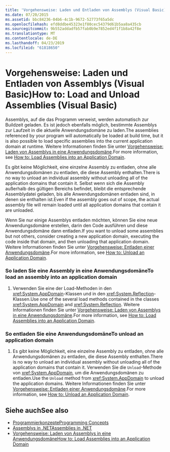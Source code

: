 ```yaml
---
title: 'Vorgehensweise: Laden und Entladen von Assemblys (Visual Basic)'
ms.date: 07/20/2015
ms.assetid: bbc84236-04b6-4c1b-9672-52773f65a5dc
ms.openlocfilehash: efd8ddbe45323e1f80cec54379d61b5aa8a435cb
ms.sourcegitcommit: 9b552addadfb57fab0b9e7852ed4f1f1b8a42f8e
ms.translationtype: MT
ms.contentlocale: de-DE
ms.lasthandoff: 04/23/2019
ms.locfileid: "61818650"
---
```

# <a name="how-to-load-and-unload-assemblies-visual-basic"></a><span data-ttu-id="ac97a-102">Vorgehensweise: Laden und Entladen von Assemblys (Visual Basic)</span><span class="sxs-lookup"><span data-stu-id="ac97a-102">How to: Load and Unload Assemblies (Visual Basic)</span></span>
<span data-ttu-id="ac97a-103">Assemblys, auf die das Programm verweist, werden automatisch zur Buildzeit geladen. Es ist jedoch ebenfalls möglich, bestimmte Assemblys zur Laufzeit in die aktuelle Anwendungsdomäne zu laden.</span><span class="sxs-lookup"><span data-stu-id="ac97a-103">The assemblies referenced by your program will automatically be loaded at build time, but it is also possible to load specific assemblies into the current application domain at runtime.</span></span> <span data-ttu-id="ac97a-104">Weitere Informationen finden Sie unter [Vorgehensweise: Laden von Assemblys in eine Anwendungsdomäne](../../../../framework/app-domains/how-to-load-assemblies-into-an-application-domain.md).</span><span class="sxs-lookup"><span data-stu-id="ac97a-104">For more information, see [How to: Load Assemblies into an Application Domain](../../../../framework/app-domains/how-to-load-assemblies-into-an-application-domain.md).</span></span>  
  
 <span data-ttu-id="ac97a-105">Es gibt keine Möglichkeit, eine einzelne Assembly zu entladen, ohne alle Anwendungsdomänen zu entladen, die diese Assembly enthalten.</span><span class="sxs-lookup"><span data-stu-id="ac97a-105">There is no way to unload an individual assembly without unloading all of the application domains that contain it.</span></span> <span data-ttu-id="ac97a-106">Selbst wenn sich die Assembly außerhalb des gültigen Bereichs befindet, bleibt die entsprechende Assemblydatei geladen, bis alle Anwendungsdomänen entladen sind, in denen sie enthalten ist.</span><span class="sxs-lookup"><span data-stu-id="ac97a-106">Even if the assembly goes out of scope, the actual assembly file will remain loaded until all application domains that contain it are unloaded.</span></span>  
  
 <span data-ttu-id="ac97a-107">Wenn Sie nur einige Assemblys entladen möchten, können Sie eine neue Anwendungsdomäne erstellen, darin den Code ausführen und diese Anwendungsdomäne dann entladen.</span><span class="sxs-lookup"><span data-stu-id="ac97a-107">If you want to unload some assemblies but not others, consider creating a new application domain, executing the code inside that domain, and then unloading that application domain.</span></span> <span data-ttu-id="ac97a-108">Weitere Informationen finden Sie unter [Vorgehensweise: Entladen einer Anwendungsdomäne](../../../../framework/app-domains/how-to-unload-an-application-domain.md).</span><span class="sxs-lookup"><span data-stu-id="ac97a-108">For more information, see [How to: Unload an Application Domain](../../../../framework/app-domains/how-to-unload-an-application-domain.md).</span></span>  
  
### <a name="to-load-an-assembly-into-an-application-domain"></a><span data-ttu-id="ac97a-109">So laden Sie eine Assembly in eine Anwendungsdomäne</span><span class="sxs-lookup"><span data-stu-id="ac97a-109">To load an assembly into an application domain</span></span>  
  
1. <span data-ttu-id="ac97a-110">Verwenden Sie eine der Load-Methoden in den <xref:System.AppDomain>-Klassen und in den <xref:System.Reflection>-Klassen.</span><span class="sxs-lookup"><span data-stu-id="ac97a-110">Use one of the several load methods contained in the classes <xref:System.AppDomain> and <xref:System.Reflection>.</span></span> <span data-ttu-id="ac97a-111">Weitere Informationen finden Sie unter [Vorgehensweise: Laden von Assemblys in eine Anwendungsdomäne](../../../../framework/app-domains/how-to-load-assemblies-into-an-application-domain.md).</span><span class="sxs-lookup"><span data-stu-id="ac97a-111">For more information, see [How to: Load Assemblies into an Application Domain](../../../../framework/app-domains/how-to-load-assemblies-into-an-application-domain.md).</span></span>  
  
### <a name="to-unload-an-application-domain"></a><span data-ttu-id="ac97a-112">So entladen Sie eine Anwendungsdomäne</span><span class="sxs-lookup"><span data-stu-id="ac97a-112">To unload an application domain</span></span>  
  
1. <span data-ttu-id="ac97a-113">Es gibt keine Möglichkeit, eine einzelne Assembly zu entladen, ohne alle Anwendungsdomänen zu entladen, die diese Assembly enthalten.</span><span class="sxs-lookup"><span data-stu-id="ac97a-113">There is no way to unload an individual assembly without unloading all of the application domains that contain it.</span></span> <span data-ttu-id="ac97a-114">Verwenden Sie die `Unload`-Methode von <xref:System.AppDomain>, um die Anwendungsdomänen zu entladen.</span><span class="sxs-lookup"><span data-stu-id="ac97a-114">Use the `Unload` method from <xref:System.AppDomain> to unload the application domains.</span></span> <span data-ttu-id="ac97a-115">Weitere Informationen finden Sie unter [Vorgehensweise: Entladen einer Anwendungsdomäne](../../../../framework/app-domains/how-to-unload-an-application-domain.md).</span><span class="sxs-lookup"><span data-stu-id="ac97a-115">For more information, see [How to: Unload an Application Domain](../../../../framework/app-domains/how-to-unload-an-application-domain.md).</span></span>  
  
## <a name="see-also"></a><span data-ttu-id="ac97a-116">Siehe auch</span><span class="sxs-lookup"><span data-stu-id="ac97a-116">See also</span></span>

- [<span data-ttu-id="ac97a-117">Programmierkonzepte</span><span class="sxs-lookup"><span data-stu-id="ac97a-117">Programming Concepts</span></span>](../../../../visual-basic/programming-guide/concepts/index.md)
- [<span data-ttu-id="ac97a-118">Assemblys in .NET</span><span class="sxs-lookup"><span data-stu-id="ac97a-118">Assemblies in .NET</span></span>](../../../../standard/assembly/index.md)
- [<span data-ttu-id="ac97a-119">Vorgehensweise: Laden von Assemblys in eine Anwendungsdomäne</span><span class="sxs-lookup"><span data-stu-id="ac97a-119">How to: Load Assemblies into an Application Domain</span></span>](../../../../framework/app-domains/how-to-load-assemblies-into-an-application-domain.md)
